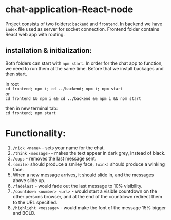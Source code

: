 # chat-application-React-node

Project consists of two folders: `backend` and `frontend`. In backend we have `index` file used as server for socket connection. Frontend folder contains React web app with routing.

## installation & initialization:

Both folders can start with `npm start`. In order for the chat app to function, we need to run them at the same time. Before that we install backages and then start.

In root  
 `cd frontend; npm i; cd ../backend; npm i; npm start`  
or  
`cd frontend && npm i && cd ../backend && npm i && npm start`

then in new terminal tab:  
`cd frontend; npm start`

# Functionality:

1. `/nick <name>` - sets your name for the chat.
2. `/think <message>` - makes the text appear in dark grey, instead of black.
3. `/oops` - removes the last message sent.
4. `(smile)` should produce a smiley face, `(wink)` should produce a winking face.
5. When a new message arrives, it should slide in, and the messages above slide up.
6. `/fadelast` - would fade out the last message to 10% visibility.
7. `/countdown <number> <url>` - would start a visible countdown on the other persons browser, and at the end of the countdown redirect them to the URL specified.
8. `/highlight <message>` - would make the font of the message 15% bigger and BOLD.
